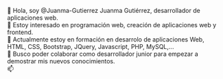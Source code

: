 👋 Hola, soy @Juanma-Gutierrez Juanma Gutiérrez, desarrollador de aplicaciones web.<br>
👀 Estoy interesado en programación web, creación de aplicaciones web y frontend.<br>
🌱 Actualmente estoy en formación en desarrolo de aplicaciones Web, HTML, CSS, Bootstrap, JQuery, Javascript, PHP, MySQL,...<br>
💞️ Busco poder colaborar como desarrollador junior para empezar a demostrar mis nuevos conocimientos.<br>
📫

<!---
Juanma-Gutierrez/Juanma-Gutierrez is a ✨ special ✨ repository because its `README.md` (this file) appears on your GitHub profile.
You can click the Preview link to take a look at your changes.
--->
